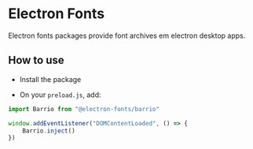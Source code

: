 # Electron Fonts

Electron fonts packages provide font archives em electron desktop apps.

## How to use

* Install the package

* On your `preload.js`, add:

```ts
import Barrio from "@electron-fonts/barrio"

window.addEventListener("DOMContentLoaded", () => {
    Barrio.inject()
})
```